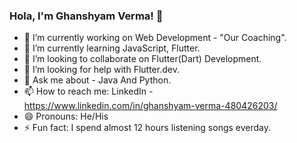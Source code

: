 ### Hola, I'm Ghanshyam Verma! 👋

- 🔭 I’m currently working on Web Development - "Our Coaching".
- 🌱 I’m currently learning JavaScript, Flutter.
- 👯 I’m looking to collaborate on Flutter(Dart) Development.
- 🤔 I’m looking for help with Flutter.dev.
- 💬 Ask me about - Java And Python.
- 📫 How to reach me: LinkedIn - https://www.linkedin.com/in/ghanshyam-verma-480426203/
- 😄 Pronouns: He/His
- ⚡ Fun fact: I spend almost 12 hours listening songs everday.
